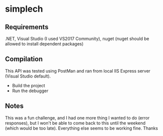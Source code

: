 # simplech

## Requirements

.NET, Visual Studio (I used VS2017 Community), nuget (nuget should be allowed to install dependent packages)

## Compilation

This API was tested using PostMan and ran from local IIS Express server (Visual Studio default).

- Build the project
- Run the debugger

## Notes

This was a fun challenge, and I had one more thing I wanted to do (error responses), but I won't be able to come back to this until the weekend (which would be too late). Everything else seems to be working fine. Thanks
